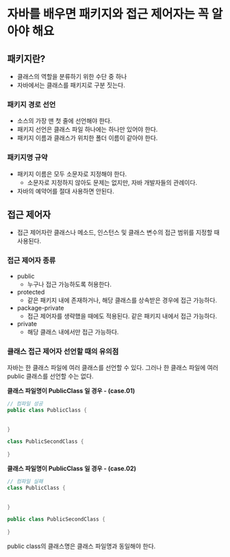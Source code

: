 # 자바를 배우면 패키지와 접근 제어자는 꼭 알아야 해요

## 패키지란?
- 클래스의 역할을 분류하기 위한 수단 중 하나
- 자바에서는 클래스를 패키지로 구분 짓는다.

### 패키지 경로 선언
- 소스의 가장 맨 첫 줄에 선언해야 한다.
- 패키지 선언은 클래스 파일 하나에는 하나만 있어야 한다.
- 패키지 이름과 클래스가 위치한 폴더 이름이 같아야 한다.

### 패키지명 규약
- 패키지 이름은 모두 소문자로 지정해야 한다.
  - 소문자로 지정하지 않아도 문제는 없지만, 자바 개발자들의 관례이다.
- 자바의 예약어를 절대 사용하면 안된다.


## 접근 제어자
- 접근 제어자란 클래스나 메소드, 인스턴스 및 클래스 변수의 접근 범위를 지정할 때 사용된다.

### 접근 제어자 종류
- public
  - 누구나 접근 가능하도록 허용한다.
- protected
  - 같은 패키지 내에 존재하거나, 해당 클래스를 상속받은 경우에 접근 가능하다.
- package-private
  - 접근 제어자를 생략했을 때에도 적용된다. 같은 패키지 내에서 접근 가능하다.
- private
  - 해당 클래스 내에서만 접근 가능하다.

### 클래스 접근 제어자 선언할 때의 유의점
자바는 한 클래스 파일에 여러 클래스를 선언할 수 있다. 그러나 한 클래스 파일에 여러 public 클래스를 선언할 수는 없다.


**클래스 파일명이 PublicClass 일 경우 - (case.01)**
```java
// 컴파일 성공
public class PublicClass {
    
    
}

class PublicSecondClass {
    
}
```

**클래스 파일명이 PublicClass 일 경우 - (case.02)**
```java
// 컴파일 실패
class PublicClass {
    
    
}

public class PublicSecondClass {
    
}
```
public class의 클래스명은 클래스 파일명과 동일해야 한다. 

